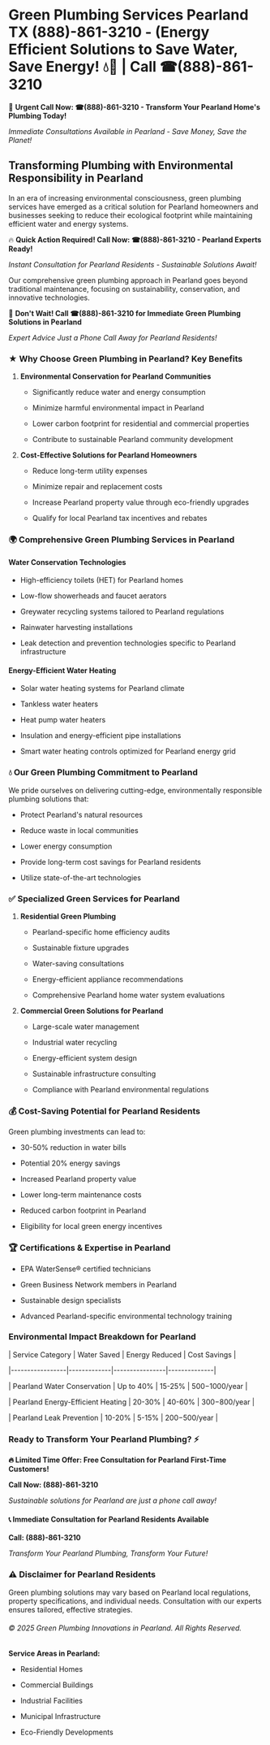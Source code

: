 # Green Plumbing Services Pearland TX (888)-861-3210 - (Energy Efficient Solutions to Save Water, Save Energy! 💧🌿 | Call ☎(888)-861-3210

🚨 **Urgent Call Now: ☎(888)-861-3210 - Transform Your Pearland Home's Plumbing Today!**
*Immediate Consultations Available in Pearland - Save Money, Save the Planet!*

## Transforming Plumbing with Environmental Responsibility in Pearland

In an era of increasing environmental consciousness, green plumbing services have emerged as a critical solution for Pearland homeowners and businesses seeking to reduce their ecological footprint while maintaining efficient water and energy systems. 

🔥 **Quick Action Required! Call Now: ☎(888)-861-3210 - Pearland Experts Ready!**
*Instant Consultation for Pearland Residents - Sustainable Solutions Await!*

Our comprehensive green plumbing approach in Pearland goes beyond traditional maintenance, focusing on sustainability, conservation, and innovative technologies.

🚨 **Don't Wait! Call ☎(888)-861-3210 for Immediate Green Plumbing Solutions in Pearland**
*Expert Advice Just a Phone Call Away for Pearland Residents!*

### ★ Why Choose Green Plumbing in Pearland? Key Benefits

1. **Environmental Conservation for Pearland Communities** 
   - Significantly reduce water and energy consumption
   - Minimize harmful environmental impact in Pearland
   - Lower carbon footprint for residential and commercial properties
   - Contribute to sustainable Pearland community development

2. **Cost-Effective Solutions for Pearland Homeowners** 
   - Reduce long-term utility expenses
   - Minimize repair and replacement costs
   - Increase Pearland property value through eco-friendly upgrades
   - Qualify for local Pearland tax incentives and rebates

### 🌍 Comprehensive Green Plumbing Services in Pearland

#### Water Conservation Technologies
- High-efficiency toilets (HET) for Pearland homes
- Low-flow showerheads and faucet aerators
- Greywater recycling systems tailored to Pearland regulations
- Rainwater harvesting installations
- Leak detection and prevention technologies specific to Pearland infrastructure

#### Energy-Efficient Water Heating
- Solar water heating systems for Pearland climate
- Tankless water heaters
- Heat pump water heaters
- Insulation and energy-efficient pipe installations
- Smart water heating controls optimized for Pearland energy grid

### 💧 Our Green Plumbing Commitment to Pearland

We pride ourselves on delivering cutting-edge, environmentally responsible plumbing solutions that:
- Protect Pearland's natural resources
- Reduce waste in local communities
- Lower energy consumption
- Provide long-term cost savings for Pearland residents
- Utilize state-of-the-art technologies

### ✅ Specialized Green Services for Pearland

1. **Residential Green Plumbing**
   - Pearland-specific home efficiency audits
   - Sustainable fixture upgrades
   - Water-saving consultations
   - Energy-efficient appliance recommendations
   - Comprehensive Pearland home water system evaluations

2. **Commercial Green Solutions for Pearland**
   - Large-scale water management
   - Industrial water recycling
   - Energy-efficient system design
   - Sustainable infrastructure consulting
   - Compliance with Pearland environmental regulations

### 💰 Cost-Saving Potential for Pearland Residents

Green plumbing investments can lead to:
- 30-50% reduction in water bills
- Potential 20% energy savings
- Increased Pearland property value
- Lower long-term maintenance costs
- Reduced carbon footprint in Pearland
- Eligibility for local green energy incentives

### 🏆 Certifications & Expertise in Pearland

- EPA WaterSense® certified technicians
- Green Business Network members in Pearland
- Sustainable design specialists
- Advanced Pearland-specific environmental technology training

### Environmental Impact Breakdown for Pearland

| Service Category | Water Saved | Energy Reduced | Cost Savings |
|-----------------|-------------|----------------|--------------|
| Pearland Water Conservation | Up to 40% | 15-25% | $500-$1000/year |
| Pearland Energy-Efficient Heating | 20-30% | 40-60% | $300-$800/year |
| Pearland Leak Prevention | 10-20% | 5-15% | $200-$500/year |

### Ready to Transform Your Pearland Plumbing? ⚡

**🔥 Limited Time Offer: Free Consultation for Pearland First-Time Customers!**

**Call Now: (888)-861-3210**
*Sustainable solutions for Pearland are just a phone call away!*

#### 📞 Immediate Consultation for Pearland Residents Available

**Call: (888)-861-3210**
*Transform Your Pearland Plumbing, Transform Your Future!*

### ⚠️ Disclaimer for Pearland Residents

Green plumbing solutions may vary based on Pearland local regulations, property specifications, and individual needs. Consultation with our experts ensures tailored, effective strategies.

###### © 2025 Green Plumbing Innovations in Pearland. All Rights Reserved.

**Service Areas in Pearland:** 
- Residential Homes
- Commercial Buildings
- Industrial Facilities
- Municipal Infrastructure
- Eco-Friendly Developments